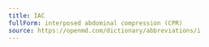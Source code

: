 ```yaml
---
title: IAC
fullForm: interposed abdominal compression (CPR)
source: https://openmd.com/dictionary/abbreviations/i
---
```

